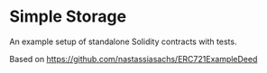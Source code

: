 # Simple Storage

An example setup of standalone Solidity contracts with tests.

Based on https://github.com/nastassiasachs/ERC721ExampleDeed
